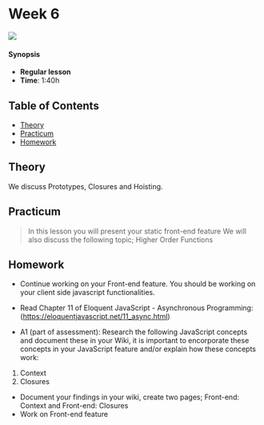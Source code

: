 <!--lint disable no-html-->

# Week 6

![][cover]

#### Synopsis

* **Regular lesson**
* **Time**: 1:40h

## Table of Contents

* [Theory](#theory)
* [Practicum](#practicum)
* [Homework](#homework)

## Theory

We discuss Prototypes, Closures and Hoisting. 

## Practicum

> In this lesson you will present your static front-end feature
> We will also discuss the following topic; Higher Order Functions

## Homework

* Continue working on your Front-end feature. You should be working on your client side javascript functionalities.
* Read Chapter 11 of Eloquent JavaScript - Asynchronous Programming: (https://eloquentjavascript.net/11_async.html)

* A1 (part of assessment): Research the following JavaScript concepts and document these in your Wiki, it is important to encorporate these concepts in your JavaScript feature and/or explain how these concepts work:

1. Context
2. Closures

* Document your findings in your wiki, create two pages; Front-end: Context and Front-end: Closures
* Work on Front-end feature



[cover]: https://eloquentjavascript.net/img/chapter_picture_11.jpg
